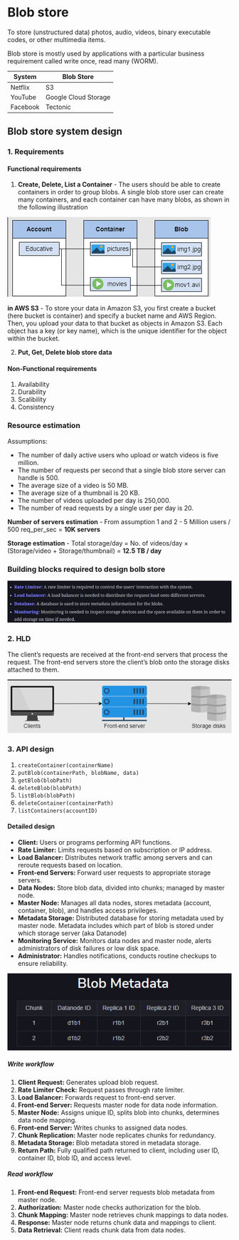 # Blob store

To store (unstructured data) photos, audio, videos, binary executable codes, or other multimedia items.  

Blob store is mostly used by applications with a particular business requirement called write once, read many (WORM).  


| System            | Blob Store         |
|-------------------|--------------------|
| Netflix           | S3                   |
| YouTube           | Google Cloud Storage |
| Facebook          | Tectonic            |

## Blob store system design

### 1. Requirements

#### Functional requirements

1. **Create, Delete, List a Container** - The users should be able to create containers in order to group blobs. A single blob store user can create many containers, and each container can have many blobs, as shown in the following illustration

![alt text](PNG/bs1.PNG "Title")  

**in AWS S3** - To store your data in Amazon S3, you first create a bucket (here bucket is container) and specify a bucket name and AWS Region. Then, you upload your data to that bucket as objects in Amazon S3. Each object has a key (or key name), which is the unique identifier for the object within the bucket.

2. **Put, Get, Delete blob store data**

#### Non-Functional requirements

1. Availability
2. Durability
3. Scalibility
4. Consistency

### Resource estimation

Assumptions:

- The number of daily active users who upload or watch videos is five million.
- The number of requests per second that a single blob store server can handle is 500.
- The average size of a video is 50 MB.
- The average size of a thumbnail is 20 KB.
- The number of videos uploaded per day is 250,000.
- The number of read requests by a single user per day is 20.

**Number of servers estimation** - From assumption 1 and 2 - 5 Million users / 500 req_per_sec = **10K servers**

**Storage estimation** - Total storage/day = No. of videos/day × (Storage/video + Storage/thumbnail) = **12.5 TB / day**

### Building blocks required to design bolb store

![alt text](PNG/bs2.PNG "Title")  

### 2. HLD

The client’s requests are received at the front-end servers that process the request. The front-end servers store the client’s blob onto the storage disks attached to them.

![alt text](PNG/bs3.PNG "Title")  

### 3. API design

1. ```createContainer(containerName)```
2. ```putBlob(containerPath, blobName, data)```
3. ```getBlob(blobPath)```
4. ```deleteBlob(blobPath)```
5. ```listBlob(blobPath)```
6. ```deleteContainer(containerPath)```
7. ```listContainers(accountID)```

#### Detailed design

- **Client:** Users or programs performing API functions.
- **Rate Limiter:** Limits requests based on subscription or IP address.
- **Load Balancer:** Distributes network traffic among servers and can reroute requests based on location.
- **Front-end Servers:** Forward user requests to appropriate storage servers.
- **Data Nodes:** Store blob data, divided into chunks; managed by master node.
- **Master Node:** Manages all data nodes, stores metadata (account, container, blob), and handles access privileges.
- **Metadata Storage:** Distributed database for storing metadata used by master node. Metadata includes which part of blob is stored under which storage server (aka Datanode)
- **Monitoring Service:** Monitors data nodes and master node, alerts administrators of disk failures or low disk space.
- **Administrator:** Handles notifications, conducts routine checkups to ensure reliability.

![alt text](PNG/bs4.PNG "Title") 

##### Write workflow

1. **Client Request:** Generates upload blob request.
2. **Rate Limiter Check:** Request passes through rate limiter.
3. **Load Balancer:** Forwards request to front-end server.
4. **Front-end Server:** Requests master node for data node information.
5. **Master Node:** Assigns unique ID, splits blob into chunks, determines data node mapping.
6. **Front-end Server:** Writes chunks to assigned data nodes.
7. **Chunk Replication:** Master node replicates chunks for redundancy.
8. **Metadata Storage:** Blob metadata stored in metadata storage.
9. **Return Path:** Fully qualified path returned to client, including user ID, container ID, blob ID, and access level.

##### Read workflow

1. **Front-end Request:** Front-end server requests blob metadata from master node.
2. **Authorization:** Master node checks authorization for the blob.
3. **Chunk Mapping:** Master node retrieves chunk mappings to data nodes.
4. **Response:** Master node returns chunk data and mappings to client.
5. **Data Retrieval:** Client reads chunk data from data nodes.

